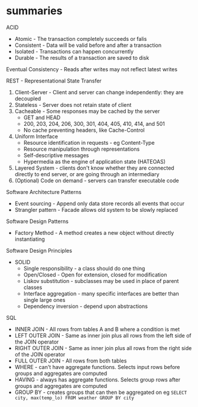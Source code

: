 # summaries

ACID
- Atomic - The transaction completely succeeds or falis
- Consistent - Data will be valid before and after a transaction
- Isolated - Transactions can happen concurrently
- Durable - The results of a transaction are saved to disk

Eventual Consistency - Reads after writes may not reflect latest writes

REST - Representational State Transfer
1. Client-Server - Client and server can change independently: they are decoupled
1. Stateless - Server does not retain state of client
1. Cacheable - Some responses may be cached by the server
    - GET and HEAD
    - 200, 203, 204, 206, 300, 301, 404, 405, 410, 414, and 501
    - No cache preventing headers, like Cache-Control
1. Uniform Interface
    - Resource identification in requests - eg Content-Type
    - Resource manipulation through representations
    - Self-descriptive messages
    - Hypermedia as the engine of application state (HATEOAS)
1. Layered System - clients don't know whether they are connected directly to end server, or are going through an intermediary
1. (Optional) Code on demand - servers can transfer executable code

Software Architecture Patterns
- Event sourcing - Append only data store records all events that occur
- Strangler pattern - Facade allows old system to be slowly replaced

Software Design Patterns
- Factory Method - A method creates a new object without directly instantiating 

Software Design Principles
- SOLID
    - Single responsibility - a class should do one thing
    - Open/Closed - Open for extension, closed for modification
    - Liskov substitution - subclasses may be used in place of parent classes
    - Interface aggregation - many specific interfaces are better than single large ones
    - Dependency inversion - depend upon abstractions

SQL
- INNER JOIN - All rows from tables A and B where a condition is met
- LEFT OUTER JOIN - Same as inner join plus all rows from the left side of the JOIN operator
- RIGHT OUTER JOIN - Same as inner join plus all rows from the right side of the JOIN operator
- FULL OUTER JOIN - All rows from both tables
- WHERE - can't have aggregate functions. Selects input rows before groups and aggregates are computed
- HAVING - always has aggregate functions. Selects group rows after groups and aggregates are computed
- GROUP BY - creates groups that can then be aggregated on eg `SELECT city, max(temp_lo) FROM weather GROUP BY city`
